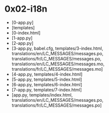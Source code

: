 # 0x02-i18n
- [0-app.py]
- [templates]
- [0-index.html]
- [1-app.py]
- [2-app.py]
- [3-app.py, babel.cfg, templates/3-index.html, translations/en/LC_MESSAGES/messages.po, translations/fr/LC_MESSAGES/messages.po, translations/en/LC_MESSAGES/messages.mo, translations/fr/LC_MESSAGES/messages.mo]
- [4-app.py, templates/4-index.html]
- [5-app.py, templates/5-index.html]
- [6-app.py, templates/6-index.html]
- [7-app.py, templates/7-index.html]
- [app.py, templates/index.html, translations/en/LC_MESSAGES/messages.po, translations/fr/LC_MESSAGES/messages.po]
